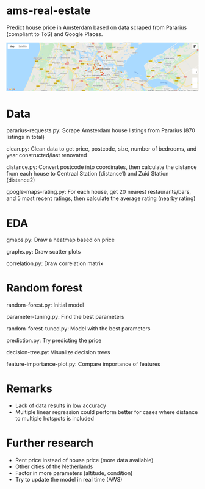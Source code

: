 # ams-real-estate
Predict house price in Amsterdam based on data scraped from Pararius (compliant to ToS) and Google Places.

![gmaps heatmap](graphs/export.png)

# Data
pararius-requests.py: Scrape Amsterdam house listings from Pararius (870 listings in total)

clean.py: Clean data to get price, postcode, size, number of bedrooms, and year constructed/last renovated

distance.py: Convert postcode into coordinates, then calculate the distance from each house to Centraal Station (distance1) and Zuid Station (distance2)

google-maps-rating.py: For each house, get 20 nearest restaurants/bars, and 5 most recent ratings, then calculate the average rating (nearby rating)

# EDA
gmaps.py: Draw a heatmap based on price

graphs.py: Draw scatter plots

correlation.py: Draw correlation matrix

# Random forest
random-forest.py: Initial model

parameter-tuning.py: Find the best parameters

random-forest-tuned.py: Model with the best parameters

prediction.py: Try predicting the price

decision-tree.py: Visualize decision trees

feature-importance-plot.py: Compare importance of features

# Remarks
- Lack of data results in low accuracy
- Multiple linear regression could perform better for cases where distance to multiple hotspots is included

# Further research
- Rent price instead of house price (more data available)
- Other cities of the Netherlands
- Factor in more parameters (altitude, condition)
- Try to update the model in real time (AWS)